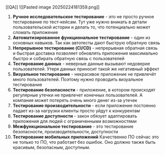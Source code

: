 [[QA]]
![[Pasted image 20250224181359.png]]
1. **Ручное исследовательское тестирование** - это не просто ручное тестирование по тест-кейсам. Тут уже нужно вникать в детали пользовательской истории и делать то, что потенциально может сломать приложение
2. **Автоматизированное функциональное тестирование** - один из основных навыков. Так как автотесты дают быструю обратную связь
3. **Непрерывное тестирование (CI/CD)** - непрерывная обратная связь и быстрая доставка позволяет обновлять приложения максимально быстро и собирать обратную связь с пользователей
4. **Тестирование данных** - неверные данные вызывают недоверие пользователей. Утеря данных приносит такой же негативный эффект
5. **Визуальное тестирование** - некрасивое приложение не привлечёт много пользователей. Поэтому нужно проводить визуальное тестирование
6. **Тестирование безопасности** - приложение, в котором происходят регулярные утечки не привлечет конечных пользователей. А компания может потерять очень много денег из-за утечек
7. **Тестирование производительности** - если приложение постоянно падает из-за нагрузки клиенты просто уйдут к конкурентам
8. **Тестирование доступности** - закон обязует адаптировать приложения для людей с ограниченными возможностями
9. **Межфункциональное тестирование** - это тестирование безопасности, производительности, доступности
10. **Тестирование мобильных приложений** 
Качественно ПО сейчас это не только то ПО, что работает без ошибок. Оно должно также быть красивым, безопасным, доступным. 